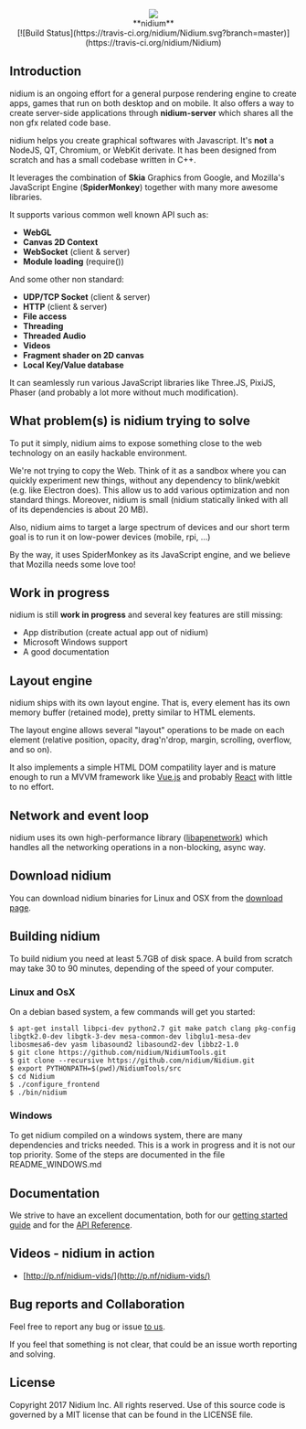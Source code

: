 <p align="center"><img src="https://github.com/nidium/Nidium/raw/master/resources/icons/nidium_128x128.png" /><br />**nidium**<br />[![Build Status](https://travis-ci.org/nidium/Nidium.svg?branch=master)](https://travis-ci.org/nidium/Nidium)<p>

## Introduction

nidium is an ongoing effort for a general purpose rendering engine to create apps, games that run on both desktop and on mobile. It also offers a way to create server-side applications through **nidium-server** which shares all the non gfx related code base.

nidium helps you create graphical softwares with Javascript. It's **not** a NodeJS, QT, Chromium, or WebKit derivate. It has been designed from scratch and has a small codebase written in C++.

It leverages the combination of **Skia** Graphics from Google, and Mozilla's JavaScript Engine (**SpiderMonkey**) together with many more awesome libraries.

It supports various common well known API such as:

* **WebGL**
* **Canvas 2D Context**
* **WebSocket** (client & server)
* **Module loading** (require())

And some other non standard:

* **UDP/TCP Socket** (client & server)
* **HTTP** (client & server)
* **File access**
* **Threading**
* **Threaded Audio**
* **Videos**
* **Fragment shader on 2D canvas**
* **Local Key/Value database**

It can seamlessly run various JavaScript libraries like Three.JS, PixiJS, Phaser (and probably a lot more without much modification).

## What problem(s) is nidium trying to solve

To put it simply, nidium aims to expose something close to the web technology on an easily hackable environment.

We're not trying to copy the Web. Think of it as a sandbox where you can quickly experiment new things, without any dependency to blink/webkit (e.g. like Electron does). This allow us to add various optimization and non standard things. Moreover, nidium is small (nidium statically linked with all of its dependencies is about 20 MB).

Also, nidium aims to target a large spectrum of devices and our short term goal is to run it on low-power devices (mobile, rpi, ...)

By the way, it uses SpiderMonkey as its JavaScript engine, and we believe that Mozilla needs some love too!

## Work in progress

nidium is still **work in progress** and several key features are still missing:

* App distribution (create actual app out of nidium)
* Microsoft Windows support
* A good documentation

## Layout engine

nidium ships with its own layout engine. That is, every element has its own memory buffer (retained mode), pretty similar to HTML elements.

The layout engine allows several "layout" operations to be made on each element (relative position, opacity, drag'n'drop, margin, scrolling, overflow, and so on).

It also implements a simple HTML DOM compatility layer and is mature enough to run a MVVM framework like [Vue.js](https://github.com/vuejs/vue) and probably [React](https://github.com/facebook/react) with little to no effort.

## Network and event loop

nidium uses its own high-performance library ([libapenetwork](https://github.com/nidium/libapenetwork)) which handles all the networking operations in a non-blocking, async way.

## Download nidium

You can download nidium binaries for Linux and OSX from the [download page](http://www.nidium.com/downloads/).

## Building nidium

To build nidium you need at least 5.7GB of disk space. A build from scratch may take 30 to 90 minutes, depending of the speed of your computer.

### Linux and OsX

On a debian based system, a few commands will get you started:

```
$ apt-get install libpci-dev python2.7 git make patch clang pkg-config libgtk2.0-dev libgtk-3-dev mesa-common-dev libglu1-mesa-dev libosmesa6-dev yasm libasound2 libasound2-dev libbz2-1.0
$ git clone https://github.com/nidium/NidiumTools.git
$ git clone --recursive https://github.com/nidium/Nidium.git
$ export PYTHONPATH=$(pwd)/NidiumTools/src
$ cd Nidium
$ ./configure_frontend
$ ./bin/nidium
```

### Windows

To get nidium compiled on a windows system, there are many dependencies and tricks needed.
This is a work in progress and it is not our top priority.
Some of the steps are documented in the file README_WINDOWS.md

## Documentation

We strive to have an excellent documentation, both for our [getting started guide](http://www.nidium.com/docs/guide/get-started/hello-world.html) and for the [API Reference](http://www.nidium.com/docs/api/).

## Videos - nidium in action

- [http://p.nf/nidium-vids/](http://p.nf/nidium-vids/)

## Bug reports and Collaboration

Feel free to report any bug or issue [to us](https://github.com/nidium/Nidium/issues).

If you feel that something is not clear, that could be an issue worth reporting and solving.

## License

Copyright 2017 Nidium Inc. All rights reserved.
Use of this source code is governed by a MIT license that can be found in the LICENSE file.
